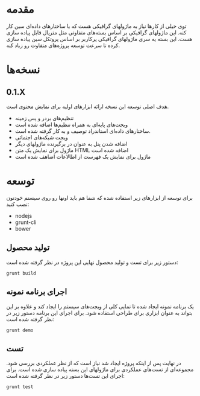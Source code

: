 # مقدمه

توی خیلی از کارها نیاز به ماژولهای گرافیکی هست که با ساختارهای داده‌ای سین کار کنه. این ماژولهای گرافیکی بر اساس بسته‌های متفاوتی مثل متریال قابل پیاده سازی هست. این بسته یه سری ماژولهای گرافیکی پرکاربر بر اساس پروتکل سین پیاده سازی کرده تا سرعت توسعه پروژه‌های متفاوت رو زیاد کنه.

# نسخه‌ها

## 0.1.X

هدف اصلی توسعه این نسخه ارائه ابزارهای اولیه برای نمایش محتوی است. 

- تنظیم‌های بردر و پس زمینه
- ویجت‌های پایه‌ای به همراه تنظیم‌ها اضافه شده است
- ساختارهای داده‌ای استاندراد توصیف و به کار گرفته شده است.
- ویجت شبکه‌های اجتمائی
- اضافه شدن پنل به عنوان در برگیرنده ماژولهای دیگر
- ماژول برای نمایش یک متن HTML اضافه شده است
- ماژول برای نمایش یک فهرست از اطالاعات اضاهف شده است

# توسعه

برای توسعه از ابزارهای زیر استفاده شده که شما هم باید اونها رو روی سیستم خودتون نصب کنید:

- nodejs
- grunt-cli
- bower

## تولید محصول

دستور زیر برای تست و تولید محصول نهایی این پروژه در نظر گرفته شده است:

	grunt build

## اجرای برنامه نمونه

یک برنامه نمونه ایجاد شده تا نمایی کلی از ویجت‌های سیستم را ایجاد کند و علاوه بر این بتواند به عنوان ابزاری برای طراحی استفاده شود. برای اجرای این برنامه دستور زیر در نظر گرفته شده است:

	grunt demo
	
## تست

در نهایت پس از اینکه پروژه ایجاد شد نیاز است که از نظر عملکردی بررسی شود. مجموعه‌ای از تست‌های عملکردی برای ماژولهای این بسته پیاده سازی شده است. برای اجرای این تست‌ها دستور زیر در نظر گرفته شده است:

	grunt test